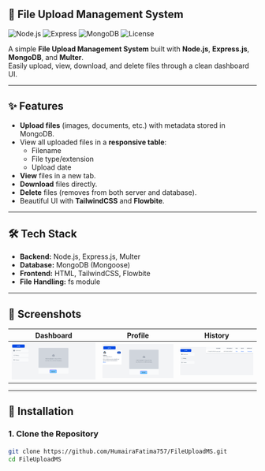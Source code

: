 ## 📂 File Upload Management System

![Node.js](https://img.shields.io/badge/Node.js-18+-green?logo=node.js)
![Express](https://img.shields.io/badge/Express.js-Backend-blue?logo=express)
![MongoDB](https://img.shields.io/badge/MongoDB-Database-green?logo=mongodb)
![License](https://img.shields.io/badge/License-MIT-yellow.svg)

A simple **File Upload Management System** built with **Node.js**, **Express.js**, **MongoDB**, and **Multer**.  
Easily upload, view, download, and delete files through a clean dashboard UI.

---

## ✨ Features

- **Upload files** (images, documents, etc.) with metadata stored in MongoDB.
- View all uploaded files in a **responsive table**:
  - Filename
  - File type/extension
  - Upload date
- **View** files in a new tab.
- **Download** files directly.
- **Delete** files (removes from both server and database).
- Beautiful UI with **TailwindCSS** and **Flowbite**.

---

## 🛠️ Tech Stack

- **Backend:** Node.js, Express.js, Multer
- **Database:** MongoDB (Mongoose)
- **Frontend:** HTML, TailwindCSS, Flowbite
- **File Handling:** fs module

---

## 📸 Screenshots

| Dashboard | Profile | History |
|-----------|---------|---------|
| ![Dashboard Screenshot](screenshots/dashboard.png) | ![Profile Screenshot](screenshots/profile.png) | ![History Screenshot](screenshots/history.png) |

---

## 🚀 Installation

### 1. Clone the Repository
```bash
git clone https://github.com/HumairaFatima757/FileUploadMS.git
cd FileUploadMS
